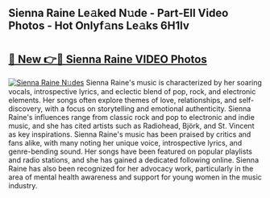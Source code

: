## Sienna Raine Le𝚊ked N𝚞de - Part-EIl Video Photos - Hot Onlyf𝚊ns Le𝚊ks 6H1lv

# <h2><a href="http://ab75491.deff.icu/?id=Sienna+Raine">🔗 New 👉🔴 Sienna Raine VIDEO Photos</a></h2>

[![Sienna Raine N𝚞des](https://i.imgur.com/rIISA9y.gif)](http://ab75491.deff.icu/?id=Sienna+Raine)
Sienna Raine's music is characterized by her soaring vocals, introspective lyrics, and eclectic blend of pop, rock, and electronic elements. Her songs often explore themes of love, relationships, and self-discovery, with a focus on storytelling and emotional authenticity. Sienna Raine's influences range from classic rock and pop to electronic and indie music, and she has cited artists such as Radiohead, Björk, and St. Vincent as key inspirations. Sienna Raine's music has been praised by critics and fans alike, with many noting her unique voice, introspective lyrics, and genre-bending sound. Her songs have been featured on popular playlists and radio stations, and she has gained a dedicated following online. Sienna Raine has also been recognized for her advocacy work, particularly in the area of mental health awareness and support for young women in the music industry.
